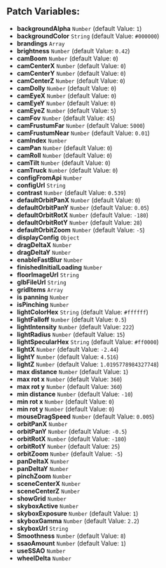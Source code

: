 ## Patch Variables:

* __backgroundAlpha__ ```Number``` (default Value: `1`)
* __backgroundColor__ ```String``` (default Value: `#000000`)
* __brandings__ ```Array```
* __brightness__ ```Number``` (default Value: `0.42`)
* __camBoom__ ```Number``` (default Value: `0`)
* __camCenterX__ ```Number``` (default Value: `0`)
* __camCenterY__ ```Number``` (default Value: `0`)
* __camCenterZ__ ```Number``` (default Value: `0`)
* __camDolly__ ```Number``` (default Value: `0`)
* __camEyeX__ ```Number``` (default Value: `0`)
* __camEyeY__ ```Number``` (default Value: `0`)
* __camEyeZ__ ```Number``` (default Value: `5`)
* __camFov__ ```Number``` (default Value: `45`)
* __camFrustumFar__ ```Number``` (default Value: `5000`)
* __camFrustumNear__ ```Number``` (default Value: `0.01`)
* __camIndex__ ```Number```
* __camPan__ ```Number``` (default Value: `0`)
* __camRoll__ ```Number``` (default Value: `0`)
* __camTilt__ ```Number``` (default Value: `0`)
* __camTruck__ ```Number``` (default Value: `0`)
* __configFromApi__ ```Number```
* __configUrl__ ```String```
* __contrast__ ```Number``` (default Value: `0.539`)
* __defaultOrbitPanX__ ```Number``` (default Value: `0`)
* __defaultOrbitPanY__ ```Number``` (default Value: `0.05`)
* __defaultOrbitRotX__ ```Number``` (default Value: `-180`)
* __defaultOrbitRotY__ ```Number``` (default Value: `28`)
* __defaultOrbitZoom__ ```Number``` (default Value: `-5`)
* __displayConfig__ ```Object```
* __dragDeltaX__ ```Number```
* __dragDeltaY__ ```Number```
* __enableFastBlur__ ```Number```
* __finishedInitialLoading__ ```Number```
* __floorImageUrl__ ```String```
* __glbFileUrl__ ```String```
* __gridItems__ ```Array```
* __is panning__ ```Number```
* __isPinching__ ```Number```
* __lightColorHex__ ```String``` (default Value: `#ffffff`)
* __lightFalloff__ ```Number``` (default Value: `0.5`)
* __lightIntensity__ ```Number``` (default Value: `222`)
* __lightRadius__ ```Number``` (default Value: `15`)
* __lightSpecularHex__ ```String``` (default Value: `#ff0000`)
* __lightX__ ```Number``` (default Value: `-2.44`)
* __lightY__ ```Number``` (default Value: `4.516`)
* __lightZ__ ```Number``` (default Value: `1.0195778984327748`)
* __max distance__ ```Number``` (default Value: `1`)
* __max rot x__ ```Number``` (default Value: `360`)
* __max rot y__ ```Number``` (default Value: `360`)
* __min distance__ ```Number``` (default Value: `-10`)
* __min rot x__ ```Number``` (default Value: `0`)
* __min rot y__ ```Number``` (default Value: `0`)
* __mouseDragSpeed__ ```Number``` (default Value: `0.005`)
* __orbitPanX__ ```Number```
* __orbitPanY__ ```Number``` (default Value: `-0.5`)
* __orbitRotX__ ```Number``` (default Value: `-180`)
* __orbitRotY__ ```Number``` (default Value: `25`)
* __orbitZoom__ ```Number``` (default Value: `-5`)
* __panDeltaX__ ```Number```
* __panDeltaY__ ```Number```
* __pinchZoom__ ```Number```
* __sceneCenterX__ ```Number```
* __sceneCenterZ__ ```Number```
* __showGrid__ ```Number```
* __skyboxActive__ ```Number```
* __skyboxExposure__ ```Number``` (default Value: `1`)
* __skyboxGamma__ ```Number``` (default Value: `2.2`)
* __skyboxUrl__ ```String```
* __Smoothness__ ```Number``` (default Value: `8`)
* __ssaoAmount__ ```Number``` (default Value: `1`)
* __useSSAO__ ```Number```
* __wheelDelta__ ```Number```

